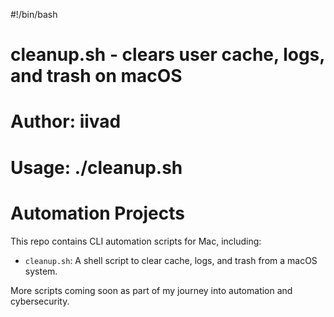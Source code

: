#!/bin/bash
# cleanup.sh - clears user cache, logs, and trash on macOS
# Author: iivad
# Usage: ./cleanup.sh

# Automation Projects

This repo contains CLI automation scripts for Mac, including:

- `cleanup.sh`: A shell script to clear cache, logs, and trash from a macOS system.

More scripts coming soon as part of my journey into automation and cybersecurity.
